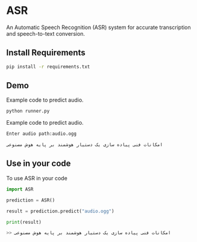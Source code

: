 # ASR
An Automatic Speech Recognition (ASR) system for accurate transcription and speech-to-text conversion.

## Install Requirements

```bash
pip install -r requirements.txt
```


## Demo

Example code to predict audio.

```bash
python runner.py
```



Example code to predict audio.

```bash
Enter audio path:audio.ogg

امکانات فنی پیاده سازی یک دستیار هوشمند بر پایه هوش مصنوعی
```
## Use in your code

To use ASR in your code

```python
import ASR

prediction = ASR()

result = prediction.predict("audio.ogg")

print(result)

>> امکانات فنی پیاده سازی یک دستیار هوشمند بر پایه هوش مصنوعی

```